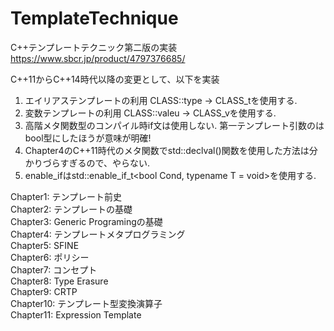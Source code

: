 # TemplateTechnique
C++テンプレートテクニック第二版の実装</br>
https://www.sbcr.jp/product/4797376685/

C++11からC++14時代以降の変更として、以下を実装</br>
1) エイリアステンプレートの利用 CLASS<TemplateParams>::type -> CLASS_t<TemplateParams>を使用する.</br>
2) 変数テンプレートの利用       CLASS<TemplateParams>::valeu -> CLASS_v<TemplateParams>を使用する.</br>
3) 高階メタ関数型のコンパイル時if文は使用しない. 第一テンプレート引数のはbool型にしたほうが意味が明確!</br>
4) Chapter4のC++11時代のメタ関数でstd::declval()関数を使用した方法は分かりづらすぎるので、やらない.</br>
5) enable_ifはstd::enable_if_t<bool Cond, typename T = void>を使用する.</br>


Chapter1: テンプレート前史</br>
Chapter2: テンプレートの基礎</br>
Chapter3: Generic Programingの基礎</br>
Chapter4: テンプレートメタプログラミング</br>
Chapter5: SFINE</br>
Chapter6: ポリシー</br>
Chapter7: コンセプト</br>
Chapter8: Type Erasure</br>
Chapter9: CRTP</br>
Chapter10: テンプレート型変換演算子</br>
Chapter11: Expression Template</br>
